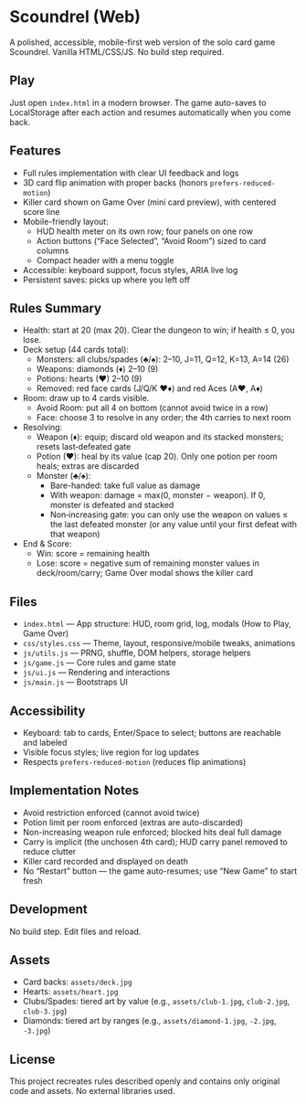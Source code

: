 # Scoundrel (Web)

A polished, accessible, mobile-first web version of the solo card game Scoundrel. Vanilla HTML/CSS/JS. No build step required.

## Play

Just open `index.html` in a modern browser. The game auto-saves to LocalStorage after each action and resumes automatically when you come back.

## Features

- Full rules implementation with clear UI feedback and logs
- 3D card flip animation with proper backs (honors `prefers-reduced-motion`)
- Killer card shown on Game Over (mini card preview), with centered score line
- Mobile-friendly layout:
  - HUD health meter on its own row; four panels on one row
  - Action buttons (“Face Selected”, “Avoid Room”) sized to card columns
  - Compact header with a menu toggle
- Accessible: keyboard support, focus styles, ARIA live log
- Persistent saves: picks up where you left off

## Rules Summary

- Health: start at 20 (max 20). Clear the dungeon to win; if health ≤ 0, you lose.
- Deck setup (44 cards total):
  - Monsters: all clubs/spades (♣/♠): 2–10, J=11, Q=12, K=13, A=14 (26)
  - Weapons: diamonds (♦) 2–10 (9)
  - Potions: hearts (♥) 2–10 (9)
  - Removed: red face cards (J/Q/K ♥♦) and red Aces (A♥, A♦)
- Room: draw up to 4 cards visible.
  - Avoid Room: put all 4 on bottom (cannot avoid twice in a row)
  - Face: choose 3 to resolve in any order; the 4th carries to next room
- Resolving:
  - Weapon (♦): equip; discard old weapon and its stacked monsters; resets last‑defeated gate
  - Potion (♥): heal by its value (cap 20). Only one potion per room heals; extras are discarded
  - Monster (♣/♠):
    - Bare-handed: take full value as damage
    - With weapon: damage = max(0, monster − weapon). If 0, monster is defeated and stacked
    - Non‑increasing gate: you can only use the weapon on values ≤ the last defeated monster (or any value until your first defeat with that weapon)
- End & Score:
  - Win: score = remaining health
  - Lose: score = negative sum of remaining monster values in deck/room/carry; Game Over modal shows the killer card

## Files

- `index.html` — App structure: HUD, room grid, log, modals (How to Play, Game Over)
- `css/styles.css` — Theme, layout, responsive/mobile tweaks, animations
- `js/utils.js` — PRNG, shuffle, DOM helpers, storage helpers
- `js/game.js` — Core rules and game state
- `js/ui.js` — Rendering and interactions
- `js/main.js` — Bootstraps UI

## Accessibility

- Keyboard: tab to cards, Enter/Space to select; buttons are reachable and labeled
- Visible focus styles; live region for log updates
- Respects `prefers-reduced-motion` (reduces flip animations)

## Implementation Notes

- Avoid restriction enforced (cannot avoid twice)
- Potion limit per room enforced (extras are auto-discarded)
- Non-increasing weapon rule enforced; blocked hits deal full damage
- Carry is implicit (the unchosen 4th card); HUD carry panel removed to reduce clutter
- Killer card recorded and displayed on death
- No “Restart” button — the game auto-resumes; use “New Game” to start fresh

## Development

No build step. Edit files and reload.

## Assets

- Card backs: `assets/deck.jpg`
- Hearts: `assets/heart.jpg`
- Clubs/Spades: tiered art by value (e.g., `assets/club-1.jpg`, `club-2.jpg`, `club-3.jpg`)
- Diamonds: tiered art by ranges (e.g., `assets/diamond-1.jpg`, `-2.jpg`, `-3.jpg`)

## License

This project recreates rules described openly and contains only original code and assets. No external libraries used.

